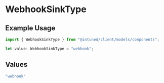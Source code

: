 # WebhookSinkType

## Example Usage

```typescript
import { WebhookSinkType } from "@intuned/client/models/components";

let value: WebhookSinkType = "webhook";
```

## Values

```typescript
"webhook"
```